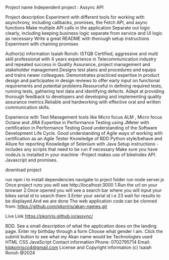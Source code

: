 Project name
Independent project : Assync API

Project description
Experiment with different tools for working with asynchrony, including callbacks, promises, the Fetch API, and async functions
Make multiple API calls in the application
Separate out logic clearly, including keeping business logic separate from service and UI logic as necessary
Write a great README with thorough setup instructions
Experiment with chaining promises

Author(s) information
Isaiah Ronoh:
ISTQB Certified, aggressive and multi skill professional with 4 years experience in Telecommunication industry and repeated success in Quality Assurance, project management and stakeholder management.Designs test plans and procedures and equips and trains newer colleagues. Demonstrates practiced expertise in product design and participates in design reviews to offer early input on functional requirements and potential problems.Resourceful in defining required tests, running tests, gathering test data and identifying defects. Adept at providing thorough feedback to developers and developing and implementing quality assurance metrics.Reliable and hardworking with effective oral and written communication skills.

Experience with Test Management tools like Micro focus ALM , Micro focus Octane and JIRA
Expertise in Performance Testing using JMeter with certification in Performance Testing
Good understanding of the Software Development Life Cycle.
Good understanding of Agile ways of working with certification as an Agile Tester
Knowledge of BDD Python style/behave and Allure for reporting
Knowledge of Selenium with Java
Setup instructions - includes any scripts that need to be run if necessary
Make sure you have nodeJs is installed in your machine -Project makes use of bikeIndex API. Javascript and promises.

download project

run npm i to install dependencies
navigate to prject folder
run node server.js
Once project runs you will see http://localhost:3000 1.Run the url on your browser 2.Once opened you will see a search bar where you will input your bikes serial id to search them 3.Enter your serial id i.e 23 wait for results to be displayed.And we are done
The web application code can be clonned from: https://github.com/pkoriris/akan-names.git

Live Link
https://pkoriris.github.io/assync/

BDD.
See a small description of what the application does on the landing page.
Enter my birthday through a form
Choose what gender I am.
Click the submit button to see what my Akan name would be
Technologies used
HTML
CSS
JavaScript
Contact information
Phone: 0702795714
Email: kipkoririsco4@gmail.com
License and Copyright information
(c) Isaiah Ronoh @2024
